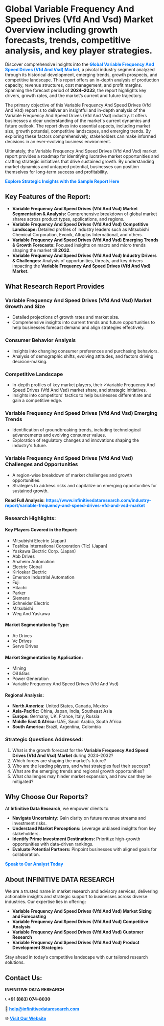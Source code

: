 <h1>Global Variable Frequency And Speed Drives (Vfd And Vsd) Market Overview including growth forecasts, trends, competitive analysis, and key player strategies.</h1>
<p>
Discover comprehensive insights into the 
<a href="https://www.infinitivedataresearch.com/industry-report/variable-frequency-and-speed-drives-vfd-and-vsd-market" rel="dofollow" style="color: #007BFF; text-decoration: none;"><strong>Global Variable Frequency And Speed Drives (Vfd And Vsd) Market</strong></a>, a pivotal industry segment analyzed through its historical development, emerging trends, growth prospects, and competitive landscape. This report offers an in-depth analysis of production capacity, revenue structures, cost management, and profit margins. Spanning the forecast period of <strong>2024–2033</strong>, the report highlights key drivers, growth rates, and the market’s current and future trajectory.
</p>
<p>
The primary objective of this Variable Frequency And Speed Drives (Vfd And Vsd) report is to deliver an insightful and in-depth analysis of the Variable Frequency And Speed Drives (Vfd And Vsd) industry. It offers businesses a clear understanding of the market's current dynamics and future outlook. The report dives into essential aspects, including market size, growth potential, competitive landscapes, and emerging trends. By exploring these factors comprehensively, stakeholders can make informed decisions in an ever-evolving business environment.
</p>
<p>
Ultimately, the Variable Frequency And Speed Drives (Vfd And Vsd) market report provides a roadmap for identifying lucrative market opportunities and crafting strategic initiatives that drive sustained growth. By understanding market dynamics and untapped potential, businesses can position themselves for long-term success and profitability.
</p>
<p>
<a href="https://www.infinitivedataresearch.com/request-sample/reportId=102153" style="color: #007BFF; text-decoration: none;"><strong>Explore Strategic Insights with the Sample Report Here</strong></a>
</p>

<h2>Key Features of the Report:</h2>
<ul>
<li><strong>Variable Frequency And Speed Drives (Vfd And Vsd) Market Segmentation & Analysis:</strong> Comprehensive breakdown of global market shares across product types, applications, and regions.</li>
<li><strong>Variable Frequency And Speed Drives (Vfd And Vsd) Competitive Landscape:</strong> Detailed profiles of industry leaders such as Mitsubishi Chemical Corporation, Evonik, Altuglas International, and others.</li>
<li><strong>Variable Frequency And Speed Drives (Vfd And Vsd) Emerging Trends & Growth Forecasts:</strong> Focused insights on macro and micro trends shaping the market till <strong>2032</strong>.</li>
<li><strong>Variable Frequency And Speed Drives (Vfd And Vsd) Industry Drivers & Challenges:</strong> Analysis of opportunities, threats, and key drivers impacting the <strong>Variable Frequency And Speed Drives (Vfd And Vsd) Market</strong>.</li>
</ul>

<h2>What Research Report Provides</h2>
<h3>Variable Frequency And Speed Drives (Vfd And Vsd) Market Growth and Size</h3>
<ul>
<li>Detailed projections of growth rates and market size.</li>
<li>Comprehensive insights into current trends and future opportunities to help businesses forecast demand and align strategies effectively.</li>
</ul>

<h3>Consumer Behavior Analysis</h3>
<ul>
<li>Insights into changing consumer preferences and purchasing behaviors.</li>
<li>Analysis of demographic shifts, evolving attitudes, and factors driving decision-making.</li>
</ul>

<h3>Competitive Landscape</h3>
<ul>
<li>In-depth profiles of key market players, their >Variable Frequency And Speed Drives (Vfd And Vsd) market share, and strategic initiatives.</li>
<li>Insights into competitors' tactics to help businesses differentiate and gain a competitive edge.</li>
</ul>

<h3>Variable Frequency And Speed Drives (Vfd And Vsd) Emerging Trends</h3>
<ul>
<li>Identification of groundbreaking trends, including technological advancements and evolving consumer values.</li>
<li>Exploration of regulatory changes and innovations shaping the industry's future.</li>
</ul>

<h3>Variable Frequency And Speed Drives (Vfd And Vsd) Challenges and Opportunities</h3>
<ul>
<li>A region-wise breakdown of market challenges and growth opportunities.</li>
<li>Strategies to address risks and capitalize on emerging opportunities for sustained growth.</li>
</ul>
<p><strong>Read Full Analysis:</strong> <a href="https://www.infinitivedataresearch.com/industry-report/variable-frequency-and-speed-drives-vfd-and-vsd-market" rel="dofollow" style="color: #007BFF; text-decoration: none;"><strong>https://www.infinitivedataresearch.com/industry-report/variable-frequency-and-speed-drives-vfd-and-vsd-market</strong></a></p>
<h3>Research Highlights:</h3>
<h4>Key Players Covered in the Report:</h4>
<ul><li>Mitsubishi Electric (Japan)</li><li>Toshiba International Corporation (Tic) (Japan)</li><li>Yaskawa Electric Corp. (Japan)</li><li>Abb Drives</li><li>Anaheim Automation</li><li>Electric Global</li><li>Kirloskar Electric</li><li>Emerson Industrial Automation</li><li>Fuji</li><li>Hitachi</li><li>Parker</li><li>Siemens</li><li>Schneider Electric</li><li>Mitsubishi</li><li>Weg And Yaskawa</li></ul>
<h4>Market Segmentation by Type:</h4>
<ul><li>Ac Drives</li><li>Vc Drives</li><li>Servo Drives</li></ul>
<h4>Market Segmentation by Application:</h4>
<ul><li>Mining</li><li>Oil &amp;Gas</li><li>Power Generation</li><li>Variable Frequency And Speed Drives (Vfd And Vsd)</li></ul>

<h4>Regional Analysis:</h4>
<ul>
<li><strong>North America:</strong> United States, Canada, Mexico</li>
<li><strong>Asia-Pacific:</strong> China, Japan, India, Southeast Asia</li>
<li><strong>Europe:</strong> Germany, UK, France, Italy, Russia</li>
<li><strong>Middle East & Africa:</strong> UAE, Saudi Arabia, South Africa</li>
<li><strong>South America:</strong> Brazil, Argentina, Colombia</li>
</ul>

<h3>Strategic Questions Addressed:</h3>
<ol>
<li>What is the growth forecast for the <strong>Variable Frequency And Speed Drives (Vfd And Vsd) Market</strong> during 2024–2032?</li>
<li>Which forces are shaping the market's future?</li>
<li>Who are the leading players, and what strategies fuel their success?</li>
<li>What are the emerging trends and regional growth opportunities?</li>
<li>What challenges may hinder market expansion, and how can they be mitigated?</li>
</ol>

<h2>Why Choose Our Reports?</h2>
<p>At <strong>Infinitive Data Research</strong>, we empower clients to:</p>
<ul>
<li><strong>Navigate Uncertainty:</strong> Gain clarity on future revenue streams and investment risks.</li>
<li><strong>Understand Market Perceptions:</strong> Leverage unbiased insights from key stakeholders.</li>
<li><strong>Identify Prime Investment Destinations:</strong> Prioritize high-growth opportunities with data-driven rankings.</li>
<li><strong>Evaluate Potential Partners:</strong> Pinpoint businesses with aligned goals for collaboration.</li>
</ul>
<p><a href="https://www.infinitivedataresearch.com/industry-report/variable-frequency-and-speed-drives-vfd-and-vsd-market" rel="dofollow" style="color: #007BFF; text-decoration: none;"><strong>Speak to Our Analyst Today</strong></a></p>

<h2>About INFINITIVE DATA RESEARCH</h2>
<p>We are a trusted name in market research and advisory services, delivering actionable insights and strategic support to businesses across diverse industries. Our expertise lies in offering:</p>
<ul>
<li><strong>Variable Frequency And Speed Drives (Vfd And Vsd) Market Sizing and Forecasting</strong></li>
<li><strong>Variable Frequency And Speed Drives (Vfd And Vsd) Competitive Analysis</strong></li>
<li><strong>Variable Frequency And Speed Drives (Vfd And Vsd) Customer Research</strong></li>
<li><strong>Variable Frequency And Speed Drives (Vfd And Vsd) Product Development Strategies</strong></li>
</ul>
<p>Stay ahead in today’s competitive landscape with our tailored research solutions.</p>

<h2>Contact Us:</h2>
<p><strong>INFINITIVE DATA RESEARCH</strong></p>
<p>📞 <strong>+91 (883) 074-8030</strong></p>
<p>📧 <strong><a href="mailto:help@infinitivedataresearch.com" style="color: #007BFF;">help@infinitivedataresearch.com</a></strong></p>
<p>🌐 <strong><a href="https://www.infinitivedataresearch.com" rel="dofollow" style="color: #007BFF;">Visit Our Website</a></strong></p>